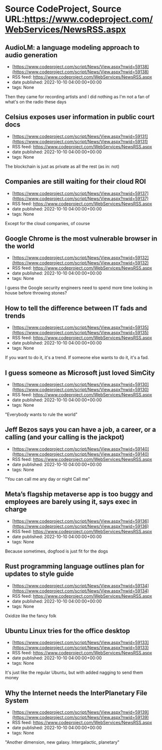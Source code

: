 # Source CodeProject, Source URL:https://www.codeproject.com/WebServices/NewsRSS.aspx

## AudioLM: a language modeling approach to audio generation
 - [https://www.codeproject.com/script/News/View.aspx?nwid=59138](https://www.codeproject.com/script/News/View.aspx?nwid=59138)
 - RSS feed: https://www.codeproject.com/WebServices/NewsRSS.aspx
 - date published: 2022-10-10 04:00:00+00:00
 - tags: None

Then they came for recording artists and I did nothing as I'm not a fan of what's on the radio these days

## Celsius exposes user information in public court docs
 - [https://www.codeproject.com/script/News/View.aspx?nwid=59131](https://www.codeproject.com/script/News/View.aspx?nwid=59131)
 - RSS feed: https://www.codeproject.com/WebServices/NewsRSS.aspx
 - date published: 2022-10-10 04:00:00+00:00
 - tags: None

The blockchain is just as private as all the rest (as in: not)

## Companies are still waiting for their cloud ROI
 - [https://www.codeproject.com/script/News/View.aspx?nwid=59137](https://www.codeproject.com/script/News/View.aspx?nwid=59137)
 - RSS feed: https://www.codeproject.com/WebServices/NewsRSS.aspx
 - date published: 2022-10-10 04:00:00+00:00
 - tags: None

Except for the cloud companies, of course

## Google Chrome is the most vulnerable browser in the world
 - [https://www.codeproject.com/script/News/View.aspx?nwid=59132](https://www.codeproject.com/script/News/View.aspx?nwid=59132)
 - RSS feed: https://www.codeproject.com/WebServices/NewsRSS.aspx
 - date published: 2022-10-10 04:00:00+00:00
 - tags: None

I guess the Google security engineers need to spend more time looking in house before throwing stones?

## How to tell the difference between IT fads and trends
 - [https://www.codeproject.com/script/News/View.aspx?nwid=59135](https://www.codeproject.com/script/News/View.aspx?nwid=59135)
 - RSS feed: https://www.codeproject.com/WebServices/NewsRSS.aspx
 - date published: 2022-10-10 04:00:00+00:00
 - tags: None

If you want to do it, it's a trend. If someone else wants to do it, it's a fad.

## I guess someone as Microsoft just loved SimCity
 - [https://www.codeproject.com/script/News/View.aspx?nwid=59130](https://www.codeproject.com/script/News/View.aspx?nwid=59130)
 - RSS feed: https://www.codeproject.com/WebServices/NewsRSS.aspx
 - date published: 2022-10-10 04:00:00+00:00
 - tags: None

"Everybody wants to rule the world"

## Jeff Bezos says you can have a job, a career, or a calling (and your calling is the jackpot)
 - [https://www.codeproject.com/script/News/View.aspx?nwid=59140](https://www.codeproject.com/script/News/View.aspx?nwid=59140)
 - RSS feed: https://www.codeproject.com/WebServices/NewsRSS.aspx
 - date published: 2022-10-10 04:00:00+00:00
 - tags: None

"You can call me any day or night Call me"

## Meta’s flagship metaverse app is too buggy and employees are barely using it, says exec in charge
 - [https://www.codeproject.com/script/News/View.aspx?nwid=59136](https://www.codeproject.com/script/News/View.aspx?nwid=59136)
 - RSS feed: https://www.codeproject.com/WebServices/NewsRSS.aspx
 - date published: 2022-10-10 04:00:00+00:00
 - tags: None

Because sometimes, dogfood is just fit for the dogs

## Rust programming language outlines plan for updates to style guide
 - [https://www.codeproject.com/script/News/View.aspx?nwid=59134](https://www.codeproject.com/script/News/View.aspx?nwid=59134)
 - RSS feed: https://www.codeproject.com/WebServices/NewsRSS.aspx
 - date published: 2022-10-10 04:00:00+00:00
 - tags: None

Oxidize like the fancy folk

## Ubuntu Linux tries for the office desktop
 - [https://www.codeproject.com/script/News/View.aspx?nwid=59133](https://www.codeproject.com/script/News/View.aspx?nwid=59133)
 - RSS feed: https://www.codeproject.com/WebServices/NewsRSS.aspx
 - date published: 2022-10-10 04:00:00+00:00
 - tags: None

It's just like the regular Ubuntu, but with added nagging to send them money

## Why the Internet needs the InterPlanetary File System
 - [https://www.codeproject.com/script/News/View.aspx?nwid=59139](https://www.codeproject.com/script/News/View.aspx?nwid=59139)
 - RSS feed: https://www.codeproject.com/WebServices/NewsRSS.aspx
 - date published: 2022-10-10 04:00:00+00:00
 - tags: None

"Another dimension, new galaxy. Intergalactic, planetary"

